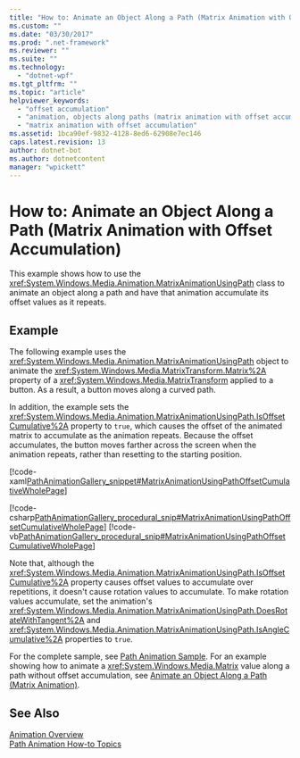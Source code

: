 ```yaml
---
title: "How to: Animate an Object Along a Path (Matrix Animation with Offset Accumulation) | Microsoft Docs"
ms.custom: ""
ms.date: "03/30/2017"
ms.prod: ".net-framework"
ms.reviewer: ""
ms.suite: ""
ms.technology: 
  - "dotnet-wpf"
ms.tgt_pltfrm: ""
ms.topic: "article"
helpviewer_keywords: 
  - "offset accumulation"
  - "animation, objects along paths (matrix animation with offset accumulation)"
  - "matrix animation with offset accumulation"
ms.assetid: 1bca90ef-9832-4128-8ed6-62908e7ec146
caps.latest.revision: 13
author: dotnet-bot
ms.author: dotnetcontent
manager: "wpickett"
---
```

# How to: Animate an Object Along a Path (Matrix Animation with Offset Accumulation)
This example shows how to use the              <xref:System.Windows.Media.Animation.MatrixAnimationUsingPath> class to animate an object along a path and have that animation accumulate its offset values as it repeats.  
  
## Example  
 The following example uses the                      <xref:System.Windows.Media.Animation.MatrixAnimationUsingPath> object to animate the                      <xref:System.Windows.Media.MatrixTransform.Matrix%2A> property of a                      <xref:System.Windows.Media.MatrixTransform> applied to a button. As a result, a button moves along a curved path.  
  
 In addition, the example sets the                      <xref:System.Windows.Media.Animation.MatrixAnimationUsingPath.IsOffsetCumulative%2A> property to                      `true`, which causes the offset of the animated matrix to accumulate as the animation repeats. Because the offset accumulates, the button moves farther across the screen when the animation repeats, rather than resetting to the starting position.  
  
 [!code-xaml[PathAnimationGallery_snippet#MatrixAnimationUsingPathOffsetCumulativeWholePage](../../../../samples/snippets/csharp/VS_Snippets_Wpf/PathAnimationGallery_snippet/CS/matrixanimationusingpathexampleoffsetcumulative.xaml#matrixanimationusingpathoffsetcumulativewholepage)]  
  
 [!code-csharp[PathAnimationGallery_procedural_snip#MatrixAnimationUsingPathOffsetCumulativeWholePage](../../../../samples/snippets/csharp/VS_Snippets_Wpf/PathAnimationGallery_procedural_snip/CSharp/MatrixAnimationUsingPathExampleOffsetCumulative.cs#matrixanimationusingpathoffsetcumulativewholepage)]
 [!code-vb[PathAnimationGallery_procedural_snip#MatrixAnimationUsingPathOffsetCumulativeWholePage](../../../../samples/snippets/visualbasic/VS_Snippets_Wpf/PathAnimationGallery_procedural_snip/VisualBasic/MatrixAnimationUsingPathExampleOffsetCumulative.vb#matrixanimationusingpathoffsetcumulativewholepage)]  
  
 Note that, although the                      <xref:System.Windows.Media.Animation.MatrixAnimationUsingPath.IsOffsetCumulative%2A> property causes offset values to accumulate over repetitions, it doesn't cause rotation values to accumulate. To make rotation values accumulate, set the animation's                      <xref:System.Windows.Media.Animation.MatrixAnimationUsingPath.DoesRotateWithTangent%2A> and                      <xref:System.Windows.Media.Animation.MatrixAnimationUsingPath.IsAngleCumulative%2A> properties to                      `true`.  
  
 For the complete sample, see                      [Path Animation Sample](http://go.microsoft.com/fwlink/?LinkID=160028). For an example showing how to animate a                      <xref:System.Windows.Media.Matrix> value along a path without offset accumulation, see                      [Animate an Object Along a Path (Matrix Animation)](../../../../docs/framework/wpf/graphics-multimedia/how-to-animate-an-object-along-a-path-matrix-animation.md).  
  
## See Also  
 [Animation Overview](../../../../docs/framework/wpf/graphics-multimedia/animation-overview.md)   
 [Path Animation How-to Topics](../../../../docs/framework/wpf/graphics-multimedia/path-animation-how-to-topics.md)
